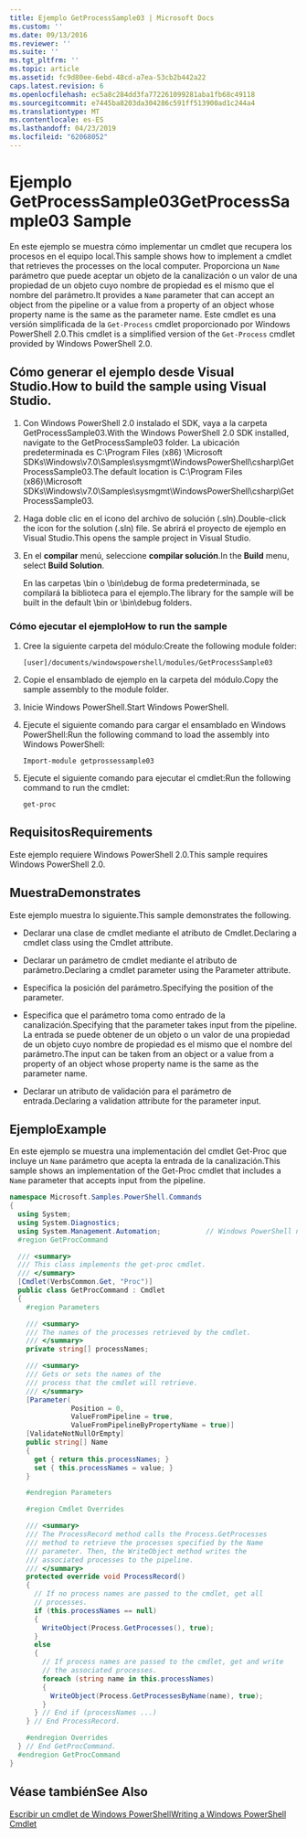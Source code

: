 ```yaml
---
title: Ejemplo GetProcessSample03 | Microsoft Docs
ms.custom: ''
ms.date: 09/13/2016
ms.reviewer: ''
ms.suite: ''
ms.tgt_pltfrm: ''
ms.topic: article
ms.assetid: fc9d80ee-6ebd-48cd-a7ea-53cb2b442a22
caps.latest.revision: 6
ms.openlocfilehash: ec5a8c284dd3fa772261099281aba1fb68c49118
ms.sourcegitcommit: e7445ba8203da304286c591ff513900ad1c244a4
ms.translationtype: MT
ms.contentlocale: es-ES
ms.lasthandoff: 04/23/2019
ms.locfileid: "62068052"
---
```

# <a name="getprocesssample03-sample"></a><span data-ttu-id="9d6f0-102">Ejemplo GetProcessSample03</span><span class="sxs-lookup"><span data-stu-id="9d6f0-102">GetProcessSample03 Sample</span></span>

<span data-ttu-id="9d6f0-103">En este ejemplo se muestra cómo implementar un cmdlet que recupera los procesos en el equipo local.</span><span class="sxs-lookup"><span data-stu-id="9d6f0-103">This sample shows how to implement a cmdlet that retrieves the processes on the local computer.</span></span> <span data-ttu-id="9d6f0-104">Proporciona un `Name` parámetro que puede aceptar un objeto de la canalización o un valor de una propiedad de un objeto cuyo nombre de propiedad es el mismo que el nombre del parámetro.</span><span class="sxs-lookup"><span data-stu-id="9d6f0-104">It provides a `Name` parameter that can accept an object from the pipeline or a value from a property of an object whose property name is the same as the parameter name.</span></span> <span data-ttu-id="9d6f0-105">Este cmdlet es una versión simplificada de la `Get-Process` cmdlet proporcionado por Windows PowerShell 2.0.</span><span class="sxs-lookup"><span data-stu-id="9d6f0-105">This cmdlet is a simplified version of the `Get-Process` cmdlet provided by Windows PowerShell 2.0.</span></span>

## <a name="how-to-build-the-sample-using-visual-studio"></a><span data-ttu-id="9d6f0-106">Cómo generar el ejemplo desde Visual Studio.</span><span class="sxs-lookup"><span data-stu-id="9d6f0-106">How to build the sample using Visual Studio.</span></span>

1. <span data-ttu-id="9d6f0-107">Con Windows PowerShell 2.0 instalado el SDK, vaya a la carpeta GetProcessSample03.</span><span class="sxs-lookup"><span data-stu-id="9d6f0-107">With the Windows PowerShell 2.0 SDK installed, navigate to the GetProcessSample03 folder.</span></span> <span data-ttu-id="9d6f0-108">La ubicación predeterminada es C:\Program Files (x86) \Microsoft SDKs\Windows\v7.0\Samples\sysmgmt\WindowsPowerShell\csharp\GetProcessSample03.</span><span class="sxs-lookup"><span data-stu-id="9d6f0-108">The default location is C:\Program Files (x86)\Microsoft SDKs\Windows\v7.0\Samples\sysmgmt\WindowsPowerShell\csharp\GetProcessSample03.</span></span>

2. <span data-ttu-id="9d6f0-109">Haga doble clic en el icono del archivo de solución (.sln).</span><span class="sxs-lookup"><span data-stu-id="9d6f0-109">Double-click the icon for the solution (.sln) file.</span></span> <span data-ttu-id="9d6f0-110">Se abrirá el proyecto de ejemplo en Visual Studio.</span><span class="sxs-lookup"><span data-stu-id="9d6f0-110">This opens the sample project in Visual Studio.</span></span>

3. <span data-ttu-id="9d6f0-111">En el **compilar** menú, seleccione **compilar solución**.</span><span class="sxs-lookup"><span data-stu-id="9d6f0-111">In the **Build** menu, select **Build Solution**.</span></span>

    <span data-ttu-id="9d6f0-112">En las carpetas \bin o \bin\debug de forma predeterminada, se compilará la biblioteca para el ejemplo.</span><span class="sxs-lookup"><span data-stu-id="9d6f0-112">The library for the sample will be built in the default \bin or \bin\debug folders.</span></span>

### <a name="how-to-run-the-sample"></a><span data-ttu-id="9d6f0-113">Cómo ejecutar el ejemplo</span><span class="sxs-lookup"><span data-stu-id="9d6f0-113">How to run the sample</span></span>

1. <span data-ttu-id="9d6f0-114">Cree la siguiente carpeta del módulo:</span><span class="sxs-lookup"><span data-stu-id="9d6f0-114">Create the following module folder:</span></span>

    `[user]/documents/windowspowershell/modules/GetProcessSample03`

2. <span data-ttu-id="9d6f0-115">Copie el ensamblado de ejemplo en la carpeta del módulo.</span><span class="sxs-lookup"><span data-stu-id="9d6f0-115">Copy the sample assembly to the module folder.</span></span>

3. <span data-ttu-id="9d6f0-116">Inicie Windows PowerShell.</span><span class="sxs-lookup"><span data-stu-id="9d6f0-116">Start Windows PowerShell.</span></span>

4. <span data-ttu-id="9d6f0-117">Ejecute el siguiente comando para cargar el ensamblado en Windows PowerShell:</span><span class="sxs-lookup"><span data-stu-id="9d6f0-117">Run the following command to load the assembly into Windows PowerShell:</span></span>

    `Import-module getprossessample03`

5. <span data-ttu-id="9d6f0-118">Ejecute el siguiente comando para ejecutar el cmdlet:</span><span class="sxs-lookup"><span data-stu-id="9d6f0-118">Run the following command to run the cmdlet:</span></span>

    `get-proc`

## <a name="requirements"></a><span data-ttu-id="9d6f0-119">Requisitos</span><span class="sxs-lookup"><span data-stu-id="9d6f0-119">Requirements</span></span>

<span data-ttu-id="9d6f0-120">Este ejemplo requiere Windows PowerShell 2.0.</span><span class="sxs-lookup"><span data-stu-id="9d6f0-120">This sample requires Windows PowerShell 2.0.</span></span>

## <a name="demonstrates"></a><span data-ttu-id="9d6f0-121">Muestra</span><span class="sxs-lookup"><span data-stu-id="9d6f0-121">Demonstrates</span></span>

<span data-ttu-id="9d6f0-122">Este ejemplo muestra lo siguiente.</span><span class="sxs-lookup"><span data-stu-id="9d6f0-122">This sample demonstrates the following.</span></span>

- <span data-ttu-id="9d6f0-123">Declarar una clase de cmdlet mediante el atributo de Cmdlet.</span><span class="sxs-lookup"><span data-stu-id="9d6f0-123">Declaring a cmdlet class using the Cmdlet attribute.</span></span>

- <span data-ttu-id="9d6f0-124">Declarar un parámetro de cmdlet mediante el atributo de parámetro.</span><span class="sxs-lookup"><span data-stu-id="9d6f0-124">Declaring a cmdlet parameter using the Parameter attribute.</span></span>

- <span data-ttu-id="9d6f0-125">Especifica la posición del parámetro.</span><span class="sxs-lookup"><span data-stu-id="9d6f0-125">Specifying the position of the parameter.</span></span>

- <span data-ttu-id="9d6f0-126">Especifica que el parámetro toma como entrado de la canalización.</span><span class="sxs-lookup"><span data-stu-id="9d6f0-126">Specifying that the parameter takes input from the pipeline.</span></span> <span data-ttu-id="9d6f0-127">La entrada se puede obtener de un objeto o un valor de una propiedad de un objeto cuyo nombre de propiedad es el mismo que el nombre del parámetro.</span><span class="sxs-lookup"><span data-stu-id="9d6f0-127">The input can be taken from an object or a value from a property of an object whose property name is the same as the parameter name.</span></span>

- <span data-ttu-id="9d6f0-128">Declarar un atributo de validación para el parámetro de entrada.</span><span class="sxs-lookup"><span data-stu-id="9d6f0-128">Declaring a validation attribute for the parameter input.</span></span>

## <a name="example"></a><span data-ttu-id="9d6f0-129">Ejemplo</span><span class="sxs-lookup"><span data-stu-id="9d6f0-129">Example</span></span>

<span data-ttu-id="9d6f0-130">En este ejemplo se muestra una implementación del cmdlet Get-Proc que incluye un `Name` parámetro que acepta la entrada de la canalización.</span><span class="sxs-lookup"><span data-stu-id="9d6f0-130">This sample shows an implementation of the Get-Proc cmdlet that includes a `Name` parameter that accepts input from the pipeline.</span></span>

```csharp
namespace Microsoft.Samples.PowerShell.Commands
{
  using System;
  using System.Diagnostics;
  using System.Management.Automation;           // Windows PowerShell namespace
  #region GetProcCommand

  /// <summary>
  /// This class implements the get-proc cmdlet.
  /// </summary>
  [Cmdlet(VerbsCommon.Get, "Proc")]
  public class GetProcCommand : Cmdlet
  {
    #region Parameters

    /// <summary>
    /// The names of the processes retrieved by the cmdlet.
    /// </summary>
    private string[] processNames;

    /// <summary>
    /// Gets or sets the names of the
    /// process that the cmdlet will retrieve.
    /// </summary>
    [Parameter(
               Position = 0,
               ValueFromPipeline = true,
               ValueFromPipelineByPropertyName = true)]
    [ValidateNotNullOrEmpty]
    public string[] Name
    {
      get { return this.processNames; }
      set { this.processNames = value; }
    }

    #endregion Parameters

    #region Cmdlet Overrides

    /// <summary>
    /// The ProcessRecord method calls the Process.GetProcesses
    /// method to retrieve the processes specified by the Name
    /// parameter. Then, the WriteObject method writes the
    /// associated processes to the pipeline.
    /// </summary>
    protected override void ProcessRecord()
    {
      // If no process names are passed to the cmdlet, get all
      // processes.
      if (this.processNames == null)
      {
        WriteObject(Process.GetProcesses(), true);
      }
      else
      {
        // If process names are passed to the cmdlet, get and write
        // the associated processes.
        foreach (string name in this.processNames)
        {
          WriteObject(Process.GetProcessesByName(name), true);
        }
      } // End if (processNames ...)
    } // End ProcessRecord.

    #endregion Overrides
  } // End GetProcCommand.
  #endregion GetProcCommand
}
```

## <a name="see-also"></a><span data-ttu-id="9d6f0-131">Véase también</span><span class="sxs-lookup"><span data-stu-id="9d6f0-131">See Also</span></span>

[<span data-ttu-id="9d6f0-132">Escribir un cmdlet de Windows PowerShell</span><span class="sxs-lookup"><span data-stu-id="9d6f0-132">Writing a Windows PowerShell Cmdlet</span></span>](./writing-a-windows-powershell-cmdlet.md)
